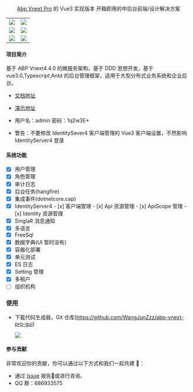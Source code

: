 ﻿<div align="center">

[Abp Vnext Pro](https://github.com/WangJunZzz/abp-vnext-pro) 的 Vue3 实现版本 开箱即用的中后台前端/设计解决方案

<table>
    <tr>
        <td><img src="https://blog-resouce.oss-cn-shenzhen.aliyuncs.com/images/abp/4.4/4.4login.png"/></td>
        <td><img src="https://blog-resouce.oss-cn-shenzhen.aliyuncs.com/images/abp/4.4/4.4roole.png"/></td>
    </tr>
    <tr>
         <td><img src="https://blog-resouce.oss-cn-shenzhen.aliyuncs.com/images/abp/4.4/4.4hangfire.png"/></td>
        <td><img src="https://blog-resouce.oss-cn-shenzhen.aliyuncs.com/images/abp/4.4/4.4cap.png"/></td>
    </tr>
        <tr>
         <td><img src="https://blog-resouce.oss-cn-shenzhen.aliyuncs.com/images/abp/4.4/4.4client.png"/></td>
        <td><img src="https://blog-resouce.oss-cn-shenzhen.aliyuncs.com/images/abp/4.4/4.4identity.png"/></td>
    </tr>
</table>

</div>

#### 项目简介

基于 ABP Vnext4.4.0 的微服务架构，基于 DDD 思想开发，基于 vue3.0,Typescript,Antd 的后台管理框架，适用于大型分布式业务系统和企业后台。

- [文档地址](http://doc.cncore.club/)
- [演示地址 ](http://120.24.194.14:8012/)

- 用户名：admin 密码：1q2w3E\*

- 警告：不要修改 IdentitySever4 客户端管理的 Vue3 客户端设置，不然影响 IdentityServer4 登录

#### 系统功能

- [x] 用户管理
- [x] 角色管理
- [x] 审计日志
- [x] 后台任务(hangfire)
- [x] 集成事件(dotnetcore.cap)
- [x] IdentityServer4 - [x] 客户端管理 - [x] Api 资源管理 - [x] ApiScope 管理 - [x] Identity 资源管理
- [x] SinglaR 消息通知
- [x] 多语言
- [x] FreeSql
- [x] 数据字典(UI 暂时没有)
- [x] 容器化部署
- [x] 单元测试
- [x] ES 日志
- [x] Setting 管理
- [x] 多租户
- [ ] 组织机构

### 使用

- 下载代码生成器，Git 仓库(https://github.com/WangJunZzz/abp-vnext-pro-gui)

  ![](https://blog-resouce.oss-cn-shenzhen.aliyuncs.com/images/abp/gui.png)

#### 参与贡献

非常欢迎你的贡献，你可以通过以下方式和我们一起共建 :star2:：

- 通过 [Issue](https://github.com/WangJunZzz/abp-vnext-pro/issues) 报告:bug:或进行咨询。
- QQ 群：686933575

